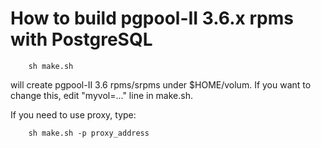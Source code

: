 How to build pgpool-II 3.6.x rpms with PostgreSQL
==================

```
	sh make.sh
```
will create pgpool-II 3.6 rpms/srpms under $HOME/volum.
If you want to change this, edit "myvol=..." line in make.sh.

If you need to use proxy, type:

```
	sh make.sh -p proxy_address
```
